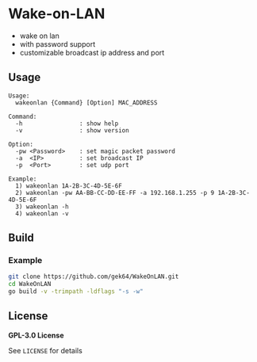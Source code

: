 # Wake-on-LAN
- wake on lan
- with password support
- customizable broadcast ip address and port

## Usage
```
Usage:
  wakeonlan {Command} [Option] MAC_ADDRESS

Command:
  -h                : show help
  -v                : show version                                           
                                                                             
Option:                                                                      
  -pw <Password>    : set magic packet password                              
  -a  <IP>          : set broadcast IP                                       
  -p  <Port>        : set udp port                                           
                                                                             
Example:                                                                     
  1) wakeonlan 1A-2B-3C-4D-5E-6F                                             
  2) wakeonlan -pw AA-BB-CC-DD-EE-FF -a 192.168.1.255 -p 9 1A-2B-3C-4D-5E-6F
  3) wakeonlan -h                                                            
  4) wakeonlan -v 
```

## Build
### Example
```sh
git clone https://github.com/gek64/WakeOnLAN.git
cd WakeOnLAN
go build -v -trimpath -ldflags "-s -w"
```

## License

**GPL-3.0 License**

See `LICENSE` for details

